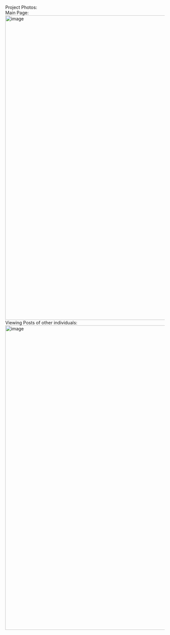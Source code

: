 Project Photos:  
Main Page:  
<img width="960" alt="image" src="https://github.com/mahimavarma/Social-Page/assets/118841358/ff06cff2-c720-41ff-a1ff-8033e3c94ed5">
Viewing Posts of other individuals:  
<img width="960" alt="image" src="https://github.com/mahimavarma/Social-Page/assets/118841358/dbdb265f-cb6f-4e3a-a727-f64f1788f81c">


